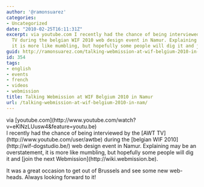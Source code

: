 ```yaml
---
author: '@ramonsuarez'
categories:
- Uncategorized
date: "2010-02-25T16:11:31Z"
excerpt: via youtube.com I recently had the chance of being interviewed by the AWT
  TV during the belgian WIF 2010 web design event in Namur. Explaining may be an overstatement,
  it is more like mumbling, but hopefully some people will dig it and join the ne...
guid: http://ramonsuarez.com/talking-webmission-at-wif-belgium-2010-in-nam
id: 354
tags:
- english
- events
- french
- videos
- webmission
title: Talking Webmission at WIF Belgium 2010 in Namur
url: /talking-webmission-at-wif-belgium-2010-in-nam/
---
```


<div class="posterous_bookmarklet_entry"><div class="posterous_quote_citation">via [youtube.com](http://www.youtube.com/watch?v=eKlNzLUusw4&feature=youtu.be)</div>I recently had the chance of being interviewed by the [AWT TV](http://www.youtube.com/user/awtbe) during the [belgian WIF 2010](http://wif-dogstudio.be/) web design event in Namur. Explaining may be an overstatement, it is more like mumbling, but hopefully some people will dig it and [join the next Webmission](http://wiki.webmission.be).

It was a great occasion to get out of Brussels and see some new web-heads. Always looking forward to it!

</div>